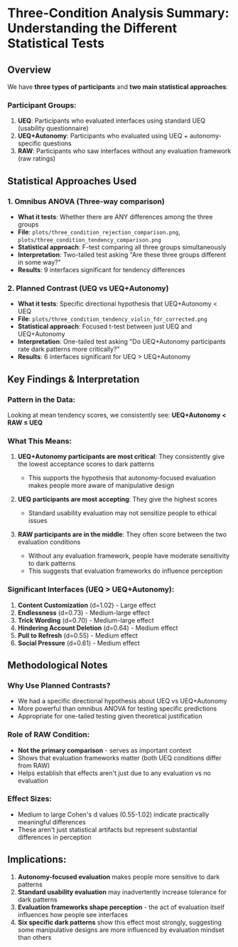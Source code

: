 # Three-Condition Analysis Summary: Understanding the Different Statistical Tests

## Overview
We have **three types of participants** and **two main statistical approaches**:

### Participant Groups:
1. **UEQ**: Participants who evaluated interfaces using standard UEQ (usability questionnaire)
2. **UEQ+Autonomy**: Participants who evaluated using UEQ + autonomy-specific questions  
3. **RAW**: Participants who saw interfaces without any evaluation framework (raw ratings)

## Statistical Approaches Used

### 1. Omnibus ANOVA (Three-way comparison)
- **What it tests**: Whether there are ANY differences among the three groups
- **File**: `plots/three_condition_rejection_comparison.png`, `plots/three_condition_tendency_comparison.png`
- **Statistical approach**: F-test comparing all three groups simultaneously
- **Interpretation**: Two-tailed test asking "Are these three groups different in some way?"
- **Results**: 9 interfaces significant for tendency differences

### 2. Planned Contrast (UEQ vs UEQ+Autonomy)
- **What it tests**: Specific directional hypothesis that UEQ+Autonomy < UEQ
- **File**: `plots/three_condition_tendency_violin_fdr_corrected.png`
- **Statistical approach**: Focused t-test between just UEQ and UEQ+Autonomy
- **Interpretation**: One-tailed test asking "Do UEQ+Autonomy participants rate dark patterns more critically?"
- **Results**: 6 interfaces significant for UEQ > UEQ+Autonomy

## Key Findings & Interpretation

### Pattern in the Data:
Looking at mean tendency scores, we consistently see:
**UEQ+Autonomy < RAW ≤ UEQ**

### What This Means:

1. **UEQ+Autonomy participants are most critical**: They consistently give the lowest acceptance scores to dark patterns
   - This supports the hypothesis that autonomy-focused evaluation makes people more aware of manipulative design

2. **UEQ participants are most accepting**: They give the highest scores
   - Standard usability evaluation may not sensitize people to ethical issues

3. **RAW participants are in the middle**: They often score between the two evaluation conditions
   - Without any evaluation framework, people have moderate sensitivity to dark patterns
   - This suggests that evaluation frameworks do influence perception

### Significant Interfaces (UEQ > UEQ+Autonomy):
1. **Content Customization** (d=1.02) - Large effect
2. **Endlessness** (d=0.73) - Medium-large effect  
3. **Trick Wording** (d=0.70) - Medium-large effect
4. **Hindering Account Deletion** (d=0.64) - Medium effect
5. **Pull to Refresh** (d=0.55) - Medium effect
6. **Social Pressure** (d=0.61) - Medium effect

## Methodological Notes

### Why Use Planned Contrasts?
- We had a specific directional hypothesis about UEQ vs UEQ+Autonomy
- More powerful than omnibus ANOVA for testing specific predictions
- Appropriate for one-tailed testing given theoretical justification

### Role of RAW Condition:
- **Not the primary comparison** - serves as important context
- Shows that evaluation frameworks matter (both UEQ conditions differ from RAW)
- Helps establish that effects aren't just due to any evaluation vs no evaluation

### Effect Sizes:
- Medium to large Cohen's d values (0.55-1.02) indicate practically meaningful differences
- These aren't just statistical artifacts but represent substantial differences in perception

## Implications:
1. **Autonomy-focused evaluation** makes people more sensitive to dark patterns
2. **Standard usability evaluation** may inadvertently increase tolerance for dark patterns
3. **Evaluation frameworks shape perception** - the act of evaluation itself influences how people see interfaces
4. **Six specific dark patterns** show this effect most strongly, suggesting some manipulative designs are more influenced by evaluation mindset than others
